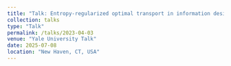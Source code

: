 ```yaml
---
title: "Talk: Entropy-regularized optimal transport in information design"
collection: talks
type: "Talk"
permalink: /talks/2023-04-03
venue: "Yale University Talk"
date: 2025-07-08
location: "New Haven, CT, USA"
---
```

